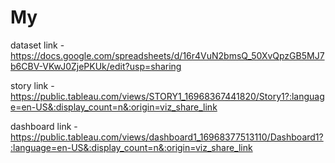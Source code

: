 # My 


dataset link - https://docs.google.com/spreadsheets/d/16r4VuN2bmsQ_50XvQpzGB5MJ7b6CBV-VKwJ0ZjePKUk/edit?usp=sharing


story link - https://public.tableau.com/views/STORY1_16968367441820/Story1?:language=en-US&:display_count=n&:origin=viz_share_link


dashboard link - https://public.tableau.com/views/dashboard1_16968377513110/Dashboard1?:language=en-US&:display_count=n&:origin=viz_share_link

